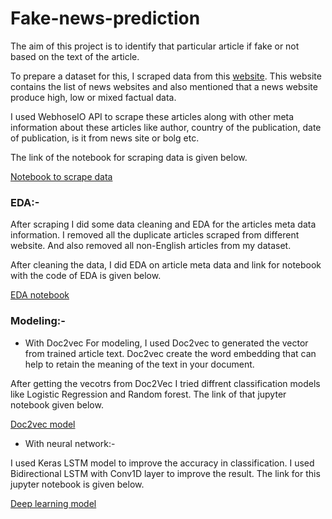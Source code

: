 # Fake-news-prediction

The aim of this project is to identify that particular article if fake or not based on the text of the article.

To prepare a dataset for this, I scraped data from this [website](https://mediabiasfactcheck.com). This website contains the list of news websites and also mentioned that a news website produce high, low or mixed factual data. 

I used WebhoseIO API to scrape these articles along with other meta information about these articles like author, country of the publication, date of publication, is it from news site or bolg etc.

The link of the notebook for scraping data is given below.

[Notebook to scrape data](https://github.com/krutika731/Fake-news-prediction/blob/master/scraping_data_using_API.ipynb)

### EDA:-
After scraping I did some data cleaning and EDA for the articles meta data information.
I removed all the duplicate articles scraped from different website. And also removed all non-English articles from my dataset.

After cleaning the data, I did EDA on article meta data and link for notebook with the code of EDA is given below.

[EDA notebook](https://github.com/krutika731/Fake-news-prediction/blob/master/fake_news_identification_EDA.ipynb)

### Modeling:-

- With Doc2vec 
For modeling, I used Doc2vec to generated the vector from trained article text. Doc2vec create the word embedding that can help to retain the meaning of the text in your document.

After getting the vecotrs from Doc2Vec I tried diffrent classification models like Logistic Regression and Random forest.
The link of that jupyter notebook given below.

[Doc2vec model](https://github.com/krutika731/Fake-news-prediction/blob/master/Doc2vec_model.ipynb)

- With neural network:-

I used Keras LSTM model to improve the accuracy in classification. I used Bidirectional LSTM with Conv1D layer to improve the result.
The link for this jupyter notebook is given below.

[Deep learning model](https://github.com/krutika731/Fake-news-prediction/blob/master/with_LSTM.ipynb)
